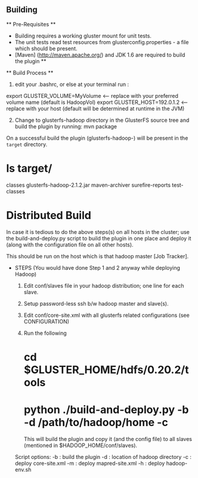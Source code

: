 ## Building ##

** Pre-Requisites **
- Building requires a working gluster mount for unit tests.  
- The unit tests read test resources from glusterconfig.properties - a file which should be present.
-  [Maven] (http://maven.apache.org/) and JDK  1.6 are required to build the plugin **

** Build Process **
1) edit your .bashrc, or else at your terminal run : 

export GLUSTER_VOLUME=MyVolume <-- replace with your preferred volume name (default is HadoopVol)
export GLUSTER_HOST=192.0.1.2 <-- replace with your host (default will be determined at runtime in the JVM)

2) Change to glusterfs-hadoop directory in the GlusterFS source tree and build the plugin by running: 
   mvn package

  On a successful build the plugin (glusterfs-hadoop-<version>) will be present in the `target` directory.

  # ls target/
  classes  glusterfs-hadoop-2.1.2.jar maven-archiver  surefire-reports  test-classes

# Distributed Build #

 In case it is tedious to do the above steps(s) on all hosts in the cluster; use the build-and-deploy.py script to build the plugin in one place and deploy it (along with the configuration file on all other hosts).

  This should be run on the host which is that hadoop master [Job Tracker].

* STEPS (You would have done Step 1 and 2 anyway while deploying Hadoop)

  1. Edit conf/slaves file in your hadoop distribution; one line for each slave.
  2. Setup password-less ssh b/w hadoop master and slave(s).
  3. Edit conf/core-site.xml with all glusterfs related configurations (see CONFIGURATION)
  4. Run the following
     # cd $GLUSTER_HOME/hdfs/0.20.2/tools
     # python ./build-and-deploy.py -b -d /path/to/hadoop/home -c

     This will build the plugin and copy it (and the config file) to all slaves (mentioned in $HADOOP_HOME/conf/slaves).

   Script options:
     -b : build the plugin
     -d : location of hadoop directory
     -c : deploy core-site.xml
     -m : deploy mapred-site.xml
     -h : deploy hadoop-env.sh